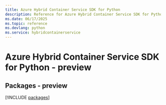 ```yaml
---
title: Azure Hybrid Container Service SDK for Python
description: Reference for Azure Hybrid Container Service SDK for Python
ms.date: 06/17/2025
ms.topic: reference
ms.devlang: python
ms.service: hybridcontainerservice
---
```

# Azure Hybrid Container Service SDK for Python - preview
## Packages - preview
[!INCLUDE [packages](hybrid-container-service-index.md)]